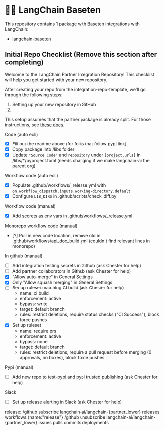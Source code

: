 # 🦜️🔗 LangChain Baseten

This repository contains 1 package with Baseten integrations with LangChain:

- [langchain-baseten](https://pypi.org/project/langchain-baseten/)

## Initial Repo Checklist (Remove this section after completing)

Welcome to the LangChain Partner Integration Repository! This checklist will help you get started with your new repository.

After creating your repo from the integration-repo-template, we'll go through the following steps:

1. Setting up your new repository in GitHub
2. 

This setup assumes that the partner package is already split. For those instructions,
see [these docs](https://python.langchain.com/docs/contributing/integrations#partner-packages).

Code (auto ecli)

- [x] Fill out the readme above (for folks that follow pypi link)
- [x] Copy package into /libs folder
- [x] Update `"Source Code"` and `repository` under `[project.urls]` in /libs/*/pyproject.toml (needs changing if we make langchain-ai the parent org)

Workflow code (auto ecli)

- [x] Populate .github/workflows/_release.yml with `on.workflow_dispatch.inputs.working-directory.default`
- [x] Configure `LIB_DIRS` in .github/scripts/check_diff.py

Workflow code (manual)

- [x] Add secrets as env vars in .github/workflows/_release.yml

Monorepo workflow code (manual)

- [?] Pull in new code location, remove old in .github/workflows/api_doc_build.yml (couldn't find relevant lines in monorepo)

In github (manual)

- [ ] Add integration testing secrets in Github (ask Chester for help)
- [ ] Add partner collaborators in Github (ask Chester for help)
- [x] "Allow auto-merge" in General Settings 
- [x] Only "Allow squash merging" in General Settings
- [ ] Set up ruleset matching CI build (ask Chester for help)
    - name: ci build
    - enforcement: active
    - bypass: write
    - target: default branch
    - rules: restrict deletions, require status checks ("CI Success"), block force pushes
- [x] Set up ruleset
    - name: require prs
    - enforcement: active
    - bypass: none
    - target: default branch
    - rules: restrict deletions, require a pull request before merging (0 approvals, no boxes), block force pushes

Pypi (manual)

- [ ] Add new repo to test-pypi and pypi trusted publishing (ask Chester for help)

Slack

- [ ] Set up release alerting in Slack (ask Chester for help)

release:
/github subscribe langchain-ai/langchain-{partner_lower} releases workflows:{name:"release"}
/github unsubscribe langchain-ai/langchain-{partner_lower} issues pulls commits deployments
